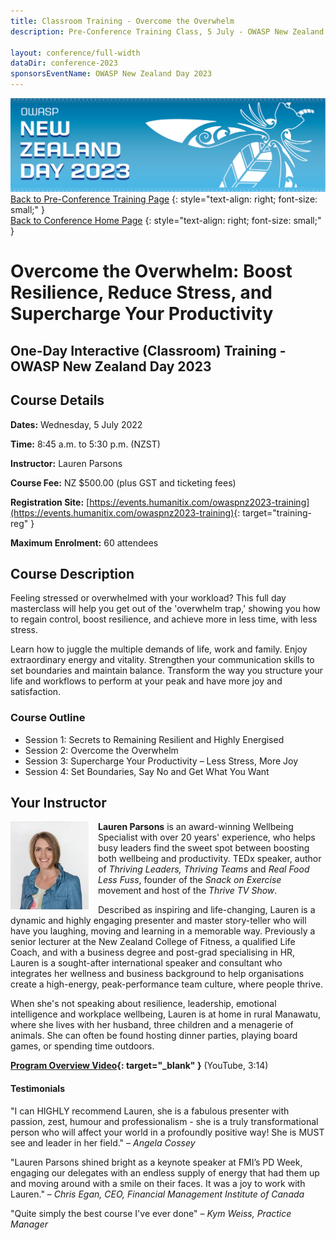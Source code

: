 ```yaml
---
title: Classroom Training - Overcome the Overwhelm
description: Pre-Conference Training Class, 5 July - OWASP New Zealand Day 2023 

layout: conference/full-width
dataDir: conference-2023
sponsorsEventName: OWASP New Zealand Day 2023
---
```


[![Web Banner](/assets/images/2023_Banner_Graphic.jpg)](/conference/)   
[Back to Pre-Conference Training Page](training.md)
{: style="text-align: right; font-size: small;" }   
[Back to Conference Home Page](index.md)
{: style="text-align: right; font-size: small;" }   

# Overcome the Overwhelm: Boost Resilience, Reduce Stress, and Supercharge Your Productivity

## One-Day Interactive (Classroom) Training - OWASP New Zealand Day 2023

## Course Details 

**Dates:** Wednesday, 5 July 2022

**Time:** 8:45 a.m. to 5:30 p.m. (NZST)

**Instructor:** Lauren Parsons   

**Course Fee:** NZ $500.00 (plus GST and ticketing fees)

**Registration Site:** [https://events.humanitix.com/owaspnz2023-training](https://events.humanitix.com/owaspnz2023-training){: target="training-reg" }

**Maximum Enrolment:** 60 attendees

## Course Description

Feeling stressed or overwhelmed with your workload? This full day masterclass will help you get out of the 'overwhelm trap,' showing you how to regain control, boost resilience, and achieve more in less time, with less stress.

Learn how to juggle the multiple demands of life, work and family. Enjoy extraordinary energy and vitality. Strengthen your communication skills to set boundaries and maintain balance. Transform the way you structure your life and workflows to perform at your peak and have more joy and satisfaction.

### Course Outline

* Session 1: Secrets to Remaining Resilient and Highly Energised
* Session 2: Overcome the Overwhelm
* Session 3: Supercharge Your Productivity – Less Stress, More Joy
* Session 4: Set Boundaries, Say No and Get What You Want

## Your Instructor

<img src="/assets/images/2023/Photo-Lauren_Parsons.jpeg" alt="Photo of Lauren Parsons" style="float: left; width: 125px; margin-right: 15px;" />

**Lauren Parsons** is an award-winning Wellbeing Specialist with over 20 years' experience, who helps busy leaders find the 
sweet spot between boosting both wellbeing and productivity. TEDx speaker, author of *Thriving Leaders, Thriving Teams* and 
*Real Food Less Fuss*, founder of the *Snack on Exercise* movement and host of the *Thrive TV Show*.

Described as inspiring and life-changing, Lauren is a dynamic and highly engaging presenter and master story-teller who will have you laughing, moving and learning in a memorable way. Previously a senior lecturer at the New Zealand College of Fitness, a qualified Life Coach, and with a business degree and post-grad specialising in HR, Lauren is a sought-after international speaker and consultant who integrates her wellness and business background to help organisations create a high-energy, peak-performance team culture, where people thrive.

When she's not speaking about resilience, leadership, emotional intelligence and workplace wellbeing, Lauren is at home in rural Manawatu, 
where she lives with her husband, three children and a menagerie of animals. She can often be found hosting dinner parties, playing board 
games, or spending time outdoors.

**[Program Overview Video](https://youtu.be/7FpsxVorvtY){: target="_blank" }** (YouTube, 3:14)

#### Testimonials

"I can HIGHLY recommend Lauren, she is a fabulous presenter with passion, zest, humour and professionalism - she is a truly transformational person who will affect your world in a profoundly positive way! She is MUST see and leader in her field." – *Angela Cossey*

"Lauren Parsons shined bright as a keynote speaker at FMI’s PD Week, engaging our delegates with an endless supply of energy that had them up and moving around with a smile on their faces. It was a joy to work with Lauren." – *Chris Egan, CEO, Financial Management Institute of Canada*

"Quite simply the best course I've ever done" – *Kym Weiss, Practice Manager*
